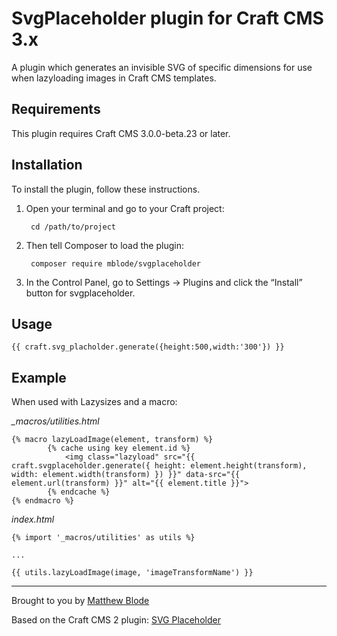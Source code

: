 # SvgPlaceholder plugin for Craft CMS 3.x

A plugin which generates an invisible SVG of specific dimensions for use when lazyloading images in Craft CMS templates.

## Requirements

This plugin requires Craft CMS 3.0.0-beta.23 or later.

## Installation

To install the plugin, follow these instructions.

1. Open your terminal and go to your Craft project:

        cd /path/to/project

2. Then tell Composer to load the plugin:

        composer require mblode/svgplaceholder

3. In the Control Panel, go to Settings → Plugins and click the “Install” button for svgplaceholder.

## Usage

```
{{ craft.svg_placholder.generate({height:500,width:'300'}) }}
```

## Example

When used with Lazysizes and a macro:

*_macros/utilities.html*
```
{% macro lazyLoadImage(element, transform) %}
        {% cache using key element.id %}
            <img class="lazyload" src="{{ craft.svgplaceholder.generate({ height: element.height(transform), width: element.width(transform) }) }}" data-src="{{ element.url(transform) }}" alt="{{ element.title }}">
        {% endcache %}
{% endmacro %}
```

*index.html*
```
{% import '_macros/utilities' as utils %}

...

{{ utils.lazyLoadImage(image, 'imageTransformName') }}
```

---

Brought to you by [Matthew Blode](https://matthewblode.com)

Based on the Craft CMS 2 plugin: [SVG Placeholder](https://github.com/daltonrooney/svgplaceholder)
